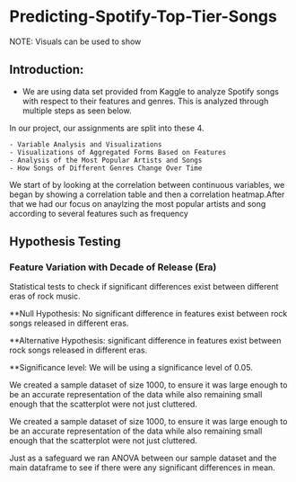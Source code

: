 # Predicting-Spotify-Top-Tier-Songs
NOTE: Visuals can be used to show

## Introduction:
- We are using data set provided from Kaggle to analyze Spotify songs with respect to their features and genres. This is analyzed through multiple steps as seen below.


In our project, our assignments are split into these 4.
```
- Variable Analysis and Visualizations
- Visualizations of Aggregated Forms Based on Features
- Analysis of the Most Popular Artists and Songs
- How Songs of Different Genres Change Over Time
```

We start of by looking at the correlation between continuous variables, we began by showing a correlation table and then a correlation heatmap.After that we had our focus on anaylzing the most popular artists and song according to several features such as frequency 


## Hypothesis Testing

### Feature Variation with Decade of Release (Era)

Statistical tests to check if significant differences exist between different eras of rock music.

**Null Hypothesis: No significant difference in features exist between rock songs released in different eras.

**Alternative Hypothesis: significant difference in features exist between rock songs released in different eras.

**Significance level: We will be using a significance level of 0.05.

We created a sample dataset of size 1000, to ensure it was large enough to be an accurate representation of the data while also remaining small enough that the scatterplot were not just cluttered.

We created a sample dataset of size 1000, to ensure it was large enough to be an accurate representation of the data while also remaining small enough that the scatterplot were not just cluttered.

Just as a safeguard we ran ANOVA between our sample dataset and the main dataframe to see if there were any significant differences in mean.
